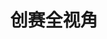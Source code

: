 ---
# https://vitepress.dev/reference/default-theme-home-page
layout: home

title: 创赛全视角
titleTemplate: 将比赛从看懂到看开

hero:
  name: "创赛全视角"
  text: "从看懂到看开"
  tagline: 从想法到实践看这一篇就够了
  actions:
    - theme: alt
      text: 我没有经验，先了解
      link: /intro
    - theme: brand
      text: 我有经验，直接上手
      link: /proposal/start
  image:
    src: /cover.png
    alt: 创赛全视角

features:
  - icon: 📘
    title: 全面
    details: 涵盖创赛全流程，从想法到实践
  - icon: 🌟
    title: 启发式
    details: 启发思考，激发创意，培养创新精神
  - icon: 💡
    title: 实用
    details: 提供实用技巧和策略，在实际案例中讲解
  - icon: 🔄
    title: 共享
    details: 推广知识共享，促进资源优化配置
  - icon: 🤝
    title: 普惠
    details: 面向所有参赛者，无论背景如何
  - icon: 🌍
    title: 可持续
    details: 跟进最新比赛趋势，适应快速变化
---